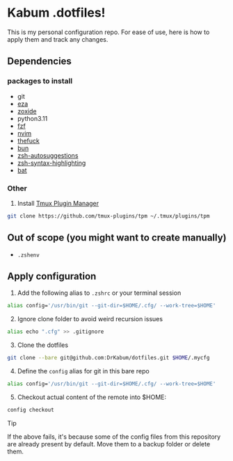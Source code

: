 # Kabum .dotfiles!

This is my personal configuration repo. For ease of use, here is how to apply them and track any changes.

## Dependencies
### packages to install

- git
- [eza](https://github.com/eza-community/eza)
- [zoxide](https://github.com/ajeetdsouza/zoxide)
- python3.11
- [fzf](https://github.com/junegunn/fzf)
- [nvim](https://neovim.io/)
- [thefuck](https://github.com/nvbn/thefuck)
- [bun](https://bun.sh/)
- [zsh-autosuggestions](https://github.com/zsh-users/zsh-autosuggestions)
- [zsh-syntax-highlighting](https://github.com/zsh-users/zsh-syntax-highlighting)
- [bat](https://github.com/sharkdp/bat)

### Other

1. Install [Tmux Plugin Manager](https://github.com/tmux-plugins/tpm)

```bash
git clone https://github.com/tmux-plugins/tpm ~/.tmux/plugins/tpm
```

## Out of scope (you might want to create manually)

- `.zshenv`

## Apply configuration

1. Add the following alias to `.zshrc` or your terminal session

```bash
alias config='/usr/bin/git --git-dir=$HOME/.cfg/ --work-tree=$HOME'
```

2. Ignore clone folder to avoid weird recursion issues

```bash
alias echo ".cfg" >> .gitignore
```

3. Clone the dotfiles 

```bash
git clone --bare git@github.com:DrKabum/dotfiles.git $HOME/.mycfg
```

4. Define the `config` alias for git in this bare repo

```bash
alias config='/usr/bin/git --git-dir=$HOME/.cfg/ --work-tree=$HOME'
```

5. Checkout actual content of the remote into $HOME:

```bash
config checkout 
```

>[!TIP]
> If the above fails, it's because some of the config files from this repository are already present by default. Move them to a backup folder or delete them.

